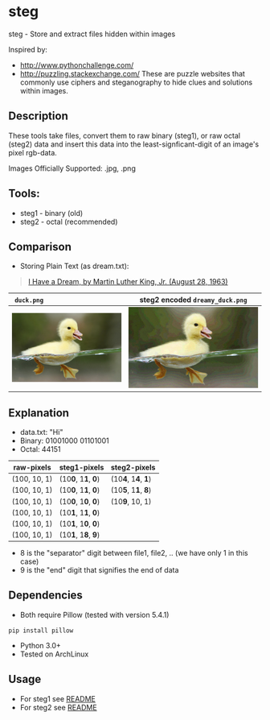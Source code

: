 # steg
steg - Store and extract files hidden within images

Inspired by:
* http://www.pythonchallenge.com/
* http://puzzling.stackexchange.com/
These are puzzle websites that commonly use ciphers and steganography to hide clues and 
solutions within images. 

## Description
These tools take files, convert them to raw binary (steg1), or raw octal (steg2) data and insert this data into the least-signficant-digit of an image's pixel rgb-data.

Images Officially Supported: .jpg, .png

## Tools:
* steg1 - binary (old)
* steg2 - octal  (recommended)

## Comparison
* Storing Plain Text (as dream.txt):
> [I Have a Dream, by Martin Luther King, Jr. (August 28, 1963)](http://www.textfiles.com/etext/NONFICTION/)

| `duck.png                     ` | steg2 encoded `dreamy_duck.png`       |
| ------------------------------- | ------------------------------------- |
| ![](steg2/test_images/duck.png) | ![](steg2/test_images/dreamy_duck.png)|

## Explanation
* data.txt: "Hi" 
* Binary: 01001000 01101001 
* Octal:  44151

| raw-pixels   | steg1-pixels             | steg2-pixels             |
| ------------ | -------------------------| ------------------------ |
| (100, 10, 1) | (10**0**, 1**1**, **0**) | (10**4**, 1**4**, **1**) |
| (100, 10, 1) | (10**0**, 1**1**, **0**) | (10**5**, 1**1**, **8**) |
| (100, 10, 1) | (10**0**, 1**0**, **0**) | (10**9**, 10, 1)         |
| (100, 10, 1) | (10**1**, 1**1**, **0**) |                          |
| (100, 10, 1) | (10**1**, 1**0**, **0**) |                          |
| (100, 10, 1) | (10**1**, 1**8**, **9**) |                          |

* 8 is the "separator" digit between file1, file2, .. (we have only 1 in this case)
* 9 is the "end" digit that signifies the end of data

## Dependencies
* Both require Pillow (tested with version 5.4.1) 
```pip
pip install pillow
```
* Python 3.0+
* Tested on ArchLinux

## Usage
* For steg1 see [README](steg1/README.md)
* For steg2 see [README](steg2/README.md)
